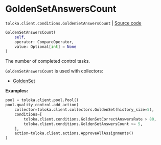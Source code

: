 # GoldenSetAnswersCount
`toloka.client.conditions.GoldenSetAnswersCount` | [Source code](https://github.com/Toloka/toloka-kit/blob/v1.2.3/src/client/conditions.py#L255)

```python
GoldenSetAnswersCount(
    self,
    operator: CompareOperator,
    value: Optional[int] = None
)
```

The number of completed control tasks.


`GoldenSetAnswersCount` is used with collectors:
- [GoldenSet](toloka.client.collectors.GoldenSet.md)


**Examples:**


```python
pool = toloka.client.pool.Pool()
pool.quality_control.add_action(
    collector=toloka.client.collectors.GoldenSet(history_size=5),
    conditions=[
        toloka.client.conditions.GoldenSetCorrectAnswersRate > 80,
        toloka.client.conditions.GoldenSetAnswersCount >= 5,
    ],
    action=toloka.client.actions.ApproveAllAssignments()
)
```
